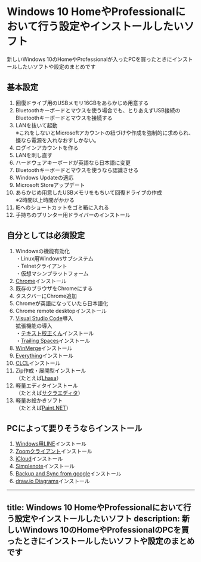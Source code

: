 # Windows 10 HomeやProfessionalにおいて行う設定やインストールしたいソフト

新しいWindows 10のHomeやProfessionalが入ったPCを買ったときにインストールしたいソフトや設定のまとめです

## 基本設定

1. 回復ドライブ用のUSBメモリ16GBをあらかじめ用意する
1. Bluetoothキーボードとマウスを使う場合でも、とりあえずUSB接続のBluetoothキーボードとマウスを接続する
1. LANを抜いて起動  
※これをしないとMicrosoftアカウントの紐づけや作成を強制的に求められ、嫌なら電源を入れなおすしかない。
1. ログインアカウントを作る
1. LANを刺し直す
1. ハードウェアキーボードが英語なら日本語に変更
1. Bluetoothキーボードとマウスを使うなら認識させる
1. Windows Updateの適応
1. Microsoft Storeアップデート
1. あらかじめ用意したUSBメモリをもちいて回復ドライブの作成  
※2時間以上時間がかかる  
1. IEへのショートカットをゴミ箱に入れる
1. 手持ちのプリンター用ドライバーのインストール

## 自分としては必須設定

1. Windowsの機能有効化  
    ・Linux用Windowsサブシステム  
    ・Telnetクライアント  
    ・仮想マシンプラットフォーム  
1. [Chrome](https://www.google.com/intl/ja_jp/chrome/)インストール
1. 既存のブラウザをChromeにする
1. タスクバーにChrome追加
1. Chromeが英語になっていたら日本語化
1. Chrome remote desktopインストール
1. [Visual Studio Code](https://azure.microsoft.com/ja-jp/products/visual-studio-code/)導入  
    拡張機能の導入  
    ・[テキスト校正くん](https://marketplace.visualstudio.com/items?itemName=ICS.japanese-proofreading)インストール  
    ・[Trailing Spaces](https://marketplace.visualstudio.com/items?itemName=shardulm94.trailing-spaces)インストール  
1. [WinMerge](https://winmergejp.bitbucket.io/)インストール
1. [Everything](https://forest.watch.impress.co.jp/library/software/everything/)インストール
1. [CLCL](https://www.nakka.com/soft/clcl/)インストール
1. Zip作成・展開型インストール  
（たとえば[Lhasa](https://forest.watch.impress.co.jp/library/software/lhasa/)）
1. 軽量エディタインストール  
（たとえば[サクラエディタ](https://sakura-editor.github.io/)）
1. 軽量お絵かきソフト  
（たとえば[Paint.NET](https://www.getpaint.net/)）

## PCによって要りそうならインストール

1. [Windows用LINE](https://line.me/ja/)インストール
1. [Zoomクライアント](https://zoom.us/jp-jp/meetings.html)インストール
1. [iCloud](https://support.apple.com/ja-jp/HT204283)インストール
1. [Simplenote](https://simplenote.com/)インストール
1. [Backup and Sync from google](https://www.google.com/intl/ja/drive/download/)インストール
1. [draw.io Diagrams](https://www.microsoft.com/en-us/p/drawio-diagrams/9mvvszk43qqw?activetab=pivot:overviewtab)インストール

---
title: Windows 10 HomeやProfessionalにおいて行う設定やインストールしたいソフト
description: 新しいWindows 10のHomeやProfessionalのPCを買ったときにインストールしたいソフトや設定のまとめです
---
